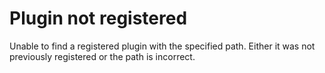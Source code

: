 # Plugin not registered

Unable to find a registered plugin with the specified path. Either it was not previously registered
or the path is incorrect.
